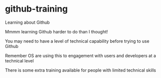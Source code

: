 # github-training
Learning about Github

Mmmm  learning Github harder to do than I thought!

You may need to have a level of technical capability before trying to use Github

Remember OS are using this to engagement with users and developers at a technical level

There is some extra training available for people with limited technical skills

